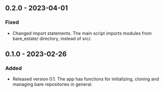 ## 0.2.0 - 2023-04-01

### Fixed

- Changed import statements. The main script imports modules from bare_estate/
directory, instead of src/.

## 0.1.0 - 2023-02-26

### Added

- Released version 0.1. The app has functions for initializing, cloning and
managing bare repositories in general.
